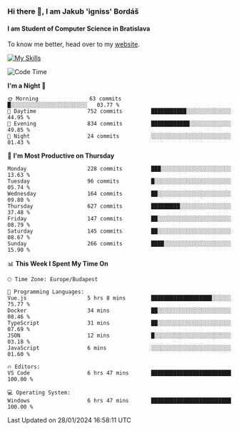 ### Hi there 👋, I am Jakub 'igniss' Bordáš

#### I am Student of Computer Science in Bratislava
To know me better, head over to my [website](https://bordas.sk).

[![My Skills](https://skillicons.dev/icons?i=js,html,css,figma,svelte,java,kotlin,python,postgresql,typescript,nest,nodejs)](https://bordas.sk)


<!--START_SECTION:waka-->
![Code Time](http://img.shields.io/badge/Code%20Time-1%2C376%20hrs%2011%20mins-blue)

**I'm a Night 🦉** 

```text
🌞 Morning                63 commits          █░░░░░░░░░░░░░░░░░░░░░░░░   03.77 % 
🌆 Daytime                752 commits         ███████████░░░░░░░░░░░░░░   44.95 % 
🌃 Evening                834 commits         ████████████░░░░░░░░░░░░░   49.85 % 
🌙 Night                  24 commits          ░░░░░░░░░░░░░░░░░░░░░░░░░   01.43 % 
```
📅 **I'm Most Productive on Thursday** 

```text
Monday                   228 commits         ███░░░░░░░░░░░░░░░░░░░░░░   13.63 % 
Tuesday                  96 commits          █░░░░░░░░░░░░░░░░░░░░░░░░   05.74 % 
Wednesday                164 commits         ██░░░░░░░░░░░░░░░░░░░░░░░   09.80 % 
Thursday                 627 commits         █████████░░░░░░░░░░░░░░░░   37.48 % 
Friday                   147 commits         ██░░░░░░░░░░░░░░░░░░░░░░░   08.79 % 
Saturday                 145 commits         ██░░░░░░░░░░░░░░░░░░░░░░░   08.67 % 
Sunday                   266 commits         ████░░░░░░░░░░░░░░░░░░░░░   15.90 % 
```


📊 **This Week I Spent My Time On** 

```text
🕑︎ Time Zone: Europe/Budapest

💬 Programming Languages: 
Vue.js                   5 hrs 8 mins        ███████████████████░░░░░░   75.77 % 
Docker                   34 mins             ██░░░░░░░░░░░░░░░░░░░░░░░   08.46 % 
TypeScript               31 mins             ██░░░░░░░░░░░░░░░░░░░░░░░   07.69 % 
JSON                     12 mins             █░░░░░░░░░░░░░░░░░░░░░░░░   03.18 % 
JavaScript               6 mins              ░░░░░░░░░░░░░░░░░░░░░░░░░   01.60 % 

🔥 Editors: 
VS Code                  6 hrs 47 mins       █████████████████████████   100.00 % 

💻 Operating System: 
Windows                  6 hrs 47 mins       █████████████████████████   100.00 % 
```


 Last Updated on 28/01/2024 16:58:11 UTC
<!--END_SECTION:waka-->
